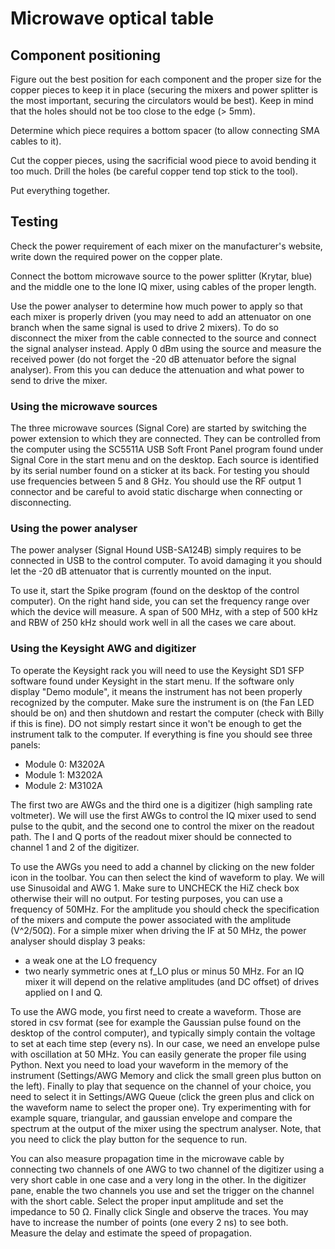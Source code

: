 Microwave optical table
=======================


Component positioning
---------------------

Figure out the best position for each component and the proper size for the
copper pieces to keep it in place (securing the mixers and power splitter is
the most important, securing the circulators would be best). Keep in mind that
the holes should not be too close to the edge (> 5mm).

Determine which piece requires a bottom spacer (to allow connecting SMA cables
to it).

Cut the copper pieces, using the sacrificial wood piece to avoid bending it too
much. Drill the holes (be careful copper tend top stick to the tool).

Put everything together.


Testing
-------

Check the power requirement of each mixer on the manufacturer's website, write
down the required power on the copper plate.

Connect the bottom microwave source to the power splitter (Krytar, blue) and
the middle one to the lone IQ mixer, using cables of the proper length.

Use the power analyser to determine how much power to apply so that each mixer
is properly driven (you may need to add an attenuator on one branch when the
same signal is used to drive 2 mixers). To do so disconnect the mixer from the
cable connected to the source and connect the signal analyser instead. Apply
0 dBm using the source and measure the received power (do not forget the -20 dB
attenuator before the signal analyser). From this you can deduce the
attenuation and what power to send to drive the mixer.

### Using the microwave sources

The three microwave sources (Signal Core) are started by switching the power
extension to which they are connected. They can be controlled from the computer
using the SC5511A USB Soft Front Panel program found under Signal Core in the
start menu and on the desktop. Each source is identified by its serial number
found on a sticker at its back. For testing you should use frequencies between
5 and 8 GHz. You should use the RF output 1 connector and be careful to avoid
static discharge when connecting or disconnecting.

### Using the power analyser

The power analyser (Signal Hound USB-SA124B) simply requires to be connected in
USB to the control computer. To avoid damaging it you should let the -20 dB
attenuator that is currently mounted on the input.

To use it, start the Spike program (found on the desktop of the control
computer). On the right hand side, you can set the frequency range over which
the device will measure. A span of 500 MHz, with a step of 500 kHz and RBW of
250 kHz should work well in all the cases we care about.


### Using the Keysight AWG and digitizer

To operate the Keysight rack you will need to use the Keysight SD1 SFP software
found under Keysight in the start menu. If the software only display "Demo
module", it means the instrument has not been properly recognized by the
computer. Make sure the instrument is on (the Fan LED should be on) and then
shutdown and restart the computer (check with Billy if this is fine). DO not
simply restart since it won't be enough to get the instrument talk to the
computer. If everything is fine you should see three panels:
- Module 0: M3202A
- Module 1: M3202A
- Module 2: M3102A

The first two are AWGs and the third one is a digitizer (high sampling rate
voltmeter). We will use the first AWGs to control the IQ mixer used to send
pulse to the qubit, and the second one to control the mixer on the readout
path. The I and Q ports of the readout mixer should be connected to channel 1
and 2 of the digitizer.

To use the AWGs you need to add a channel by clicking on the new folder icon
in the toolbar. You can then select the kind of waveform to play. We will use
Sinusoidal and AWG 1. Make sure to UNCHECK the HiZ check box otherwise their
will no output. For testing purposes, you can use a frequency of 50MHz. For the
amplitude you should check the specification of the mixers and compute the
power associated with the amplitude (V^2/50Ω). For a simple mixer when driving
the IF at 50 MHz, the power analyser should display 3 peaks:
- a weak one at the LO frequency
- two nearly symmetric ones at f_LO plus or minus 50 MHz.
For an IQ mixer it will depend on the relative amplitudes (and DC offset) of
drives applied on I and Q.

To use the AWG mode, you first need to create a waveform. Those are stored in
csv format (see for example the Gaussian pulse found on the desktop of the
control computer), and typically simply contain the voltage to set at each time
step (every ns). In our case, we need an envelope pulse with oscillation at
50 MHz. You can easily generate the proper file using Python. Next you need to
load your waveform in the memory of the instrument (Settings/AWG Memory and
click the small green plus button on the left). Finally to play that sequence
on the channel of your choice, you need to select it in Settings/AWG Queue
(click the green plus and click on the waveform name to select the proper one).
Try experimenting with  for example square, triangular, and gaussian envelope
and compare the spectrum at the output of the mixer using the spectrum
analyser. Note, that you need to click the play button for the sequence to run.

You can also measure propagation time in the microwave cable by connecting two
channels of one AWG to two channel of the digitizer using a very short cable in
one case and a very long in the other. In the digitizer pane, enable the two
channels you use and set the trigger on the channel with the short cable.
Select the proper input amplitude and set the impedance to 50 Ω. Finally click
Single and observe the traces. You may have to increase the number of points
(one every 2 ns) to see both. Measure the delay and estimate the speed of
propagation.
